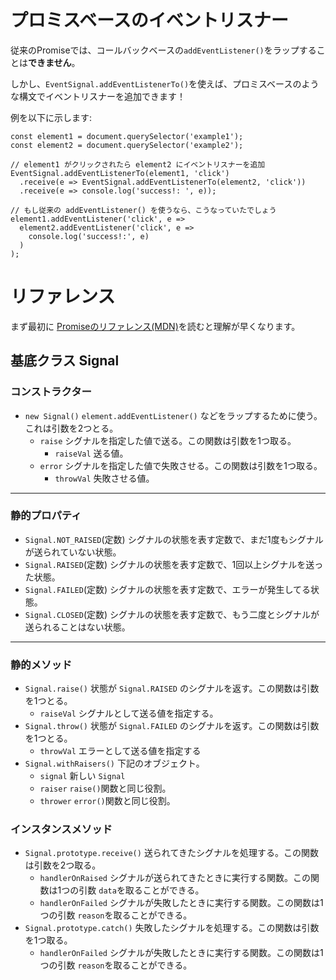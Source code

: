 # プロミスベースのイベントリスナー

従来のPromiseでは、コールバックベースの`addEventListener()`をラップすることは**できません**。

しかし、`EventSignal.addEventListenerTo()`を使えば、プロミスベースのような構文でイベントリスナーを追加できます！

例を以下に示します:
```
const element1 = document.querySelector('example1');
const element2 = document.querySelector('example2');

// element1 がクリックされたら element2 にイベントリスナーを追加
EventSignal.addEventListenerTo(element1, 'click')
  .receive(e => EventSignal.addEventListenerTo(element2, 'click'))
  .receive(e => console.log('success!: ', e));

// もし従来の addEventListener() を使うなら、こうなっていたでしょう
element1.addEventListener('click', e =>
  element2.addEventListener('click', e =>
    console.log('success!:', e)
  )
);
```

# リファレンス

まず最初に [Promiseのリファレンス(MDN)](https://developer.mozilla.org/ja/docs/Web/JavaScript/Reference/Global_Objects/Promise)を読むと理解が早くなります。

## 基底クラス Signal 

### コンストラクター
- `new Signal()` `element.addEventListener()` などをラップするために使う。これは引数を2つとる。
  - `raise` シグナルを指定した値で送る。この関数は引数を1つ取る。
    - `raiseVal` 送る値。 
  - `error` シグナルを指定した値で失敗させる。この関数は引数を1つ取る。
    - `throwVal` 失敗させる値。
___
### 静的プロパティ

- `Signal.NOT_RAISED`(定数) シグナルの状態を表す定数で、まだ1度もシグナルが送られていない状態。
- `Signal.RAISED`(定数) シグナルの状態を表す定数で、1回以上シグナルを送った状態。
- `Signal.FAILED`(定数) シグナルの状態を表す定数で、エラーが発生してる状態。
- `Signal.CLOSED`(定数) シグナルの状態を表す定数で、もう二度とシグナルが送られることはない状態。
___
### 静的メソッド

- `Signal.raise()` 状態が `Signal.RAISED` のシグナルを返す。この関数は引数を1つとる。
  - `raiseVal` シグナルとして送る値を指定する。
- `Signal.throw()` 状態が `Signal.FAILED` のシグナルを返す。この関数は引数を1つとる。
  - `throwVal` エラーとして送る値を指定する
- `Signal.withRaisers()` 下記のオブジェクト。
  - `signal` 新しい `Signal`
  - `raiser` `raise()`関数と同じ役割。
  - `thrower` `error()`関数と同じ役割。
### インスタンスメソッド
- `Signal.prototype.receive()` 送られてきたシグナルを処理する。この関数は引数を2つ取る。
  - `handlerOnRaised` シグナルが送られてきたときに実行する関数。この関数は1つの引数 `data`を取ることができる。
  - `handlerOnFailed` シグナルが失敗したときに実行する関数。この関数は1つの引数 `reason`を取ることができる。
- `Signal.prototype.catch()` 失敗したシグナルを処理する。この関数は引数を1つ取る。
  - `handlerOnFailed` シグナルが失敗したときに実行する関数。この関数は1つの引数 `reason`を取ることができる。
